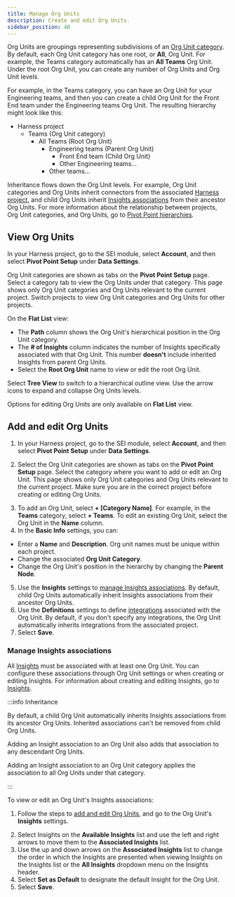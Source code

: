 ```yaml
---
title: Manage Org Units
description: Create and edit Org Units.
sidebar_position: 40
---
```


Org Units are groupings representing subdivisions of an [Org Unit category](./manage-org-unit-cat.md). By default, each Org Unit category has one root, or **All**, Org Unit. For example, the Teams category automatically has an **All Teams** Org Unit. Under the root Org Unit, you can create any number of Org Units and Org Unit levels.

For example, in the Teams category, you can have an Org Unit for your Engineering teams, and then you can create a child Org Unit for the Front End team under the Engineering teams Org Unit. The resulting hierarchy might look like this:

* Harness project
  * Teams (Org Unit category)
    * All Teams (Root Org Unit)
      * Engineering teams (Parent Org Unit)
        * Front End team (Child Org Unit)
        * Other Engineering teams...
      * Other teams...

Inheritance flows down the Org Unit levels. For example, Org Unit categories and Org Units inherit connectors from the associated [Harness project](/docs/category/organizations-and-projects), and child Org Units inherit [Insights associations](#manage-insights-associations) from their ancestor Org Units. For more information about the relationship between projects, Org Unit categories, and Org Units, go to [Pivot Point hierarchies](./pivot-points-overview.md).

## View Org Units

In your Harness project, go to the SEI module, select **Account**, and then select **Pivot Point Setup** under **Data Settings**.

<!-- image: where to find Org Units list -->

Org Unit categories are shown as tabs on the **Pivot Point Setup** page. Select a category tab to view the Org Units under that category. This page shows only Org Unit categories and Org Units relevant to the current project. Switch projects to view Org Unit categories and Org Units for other projects.

<!-- image: Org units list page -->

On the **Flat List** view:

* The **Path** column shows the Org Unit's hierarchical position in the Org Unit category.
* The **# of Insights** column indicates the number of Insights specifically associated with that Org Unit. This number **doesn't** include inherited Insights from parent Org Units.
* Select the **Root Org Unit** name to view or edit the root Org Unit.

<!-- image: Org Units - Flat List view -->

Select **Tree View** to switch to a hierarchical outline view. Use the arrow icons to expand and collapse Org Units levels.

Options for editing Org Units are only available on **Flat List** view.

<!-- image: Org Units - tree view -->

## Add and edit Org Units

1. In your Harness project, go to the SEI module, select **Account**, and then select **Pivot Point Setup** under **Data Settings**.

<!-- image: where to find Org Units list -->

2. Select the Org Unit categories are shown as tabs on the **Pivot Point Setup** page. Select the category where you want to add or edit an Org Unit. This page shows only Org Unit categories and Org Units relevant to the current project. Make sure you are in the correct project before creating or editing Org Units.

<!-- image: Org units list page -->

3. To add an Org Unit, select **+ [Category Name]**. For example, in the **Teams** category, select **+ Teams**. To edit an existing Org Unit, select the Org Unit in the **Name** column.
4. In the **Basic Info** settings, you can:

  * Enter a **Name** and **Description**. Org unit names must be unique within each project.
  * Change the associated **Org Unit Category**.
  * Change the Org Unit's position in the hierarchy by changing the **Parent Node**.

<!-- image: Edit Org Unit - Basic Info settings -->

5. Use the **Insights** settings to [manage Insights associations](#manage-insights-associations). By default, child Org Units automatically inherit Insights associations from their ancestor Org Units.
6. Use the **Definitions** settings to define [integrations](/docs/category/connectors-and-integrations) associated with the Org Unit. By default, if you don't specify any integrations, the Org Unit automatically inherits integrations from the associated project.
7. Select **Save**.

<!-- image: Edit Org Unit - definitions settings -->

### Manage Insights associations

All [Insights](../sei-metrics-and-insights/sei-insights.md) must be associated with at least one Org Unit. You can configure these associations through Org Unit settings or when creating or editing Insights. For information about creating and editing Insights, go to [Insights](../sei-metrics-and-insights/sei-insights.md).

:::info Inheritance

By default, a child Org Unit automatically inherits Insights associations from its ancestor Org Units. Inherited associations can't be removed from child Org Units.

Adding an Insight association to an Org Unit also adds that association to any descendant Org Units.

Adding an Insight association to an Org Unit category applies the association to all Org Units under that category.

:::

To view or edit an Org Unit's Insights associations:

1. Follow the steps to [add and edit Org Units](#add-and-edit-org-units), and go to the Org Unit's **Insights** settings.

<!-- image: Edit Org Unit - Insights settings -->

2. Select Insights on the **Available Insights** list and use the left and right arrows to move them to the **Associated Insights** list.
3. Use the up and down arrows on the **Associated Insights** list to change the order in which the Insights are presented when viewing Insights on the Insights list or the **All Insights** dropdown menu on the Insights header.
4. Select **Set as Default** to designate the default Insight for the Org Unit.
5. Select **Save**.

